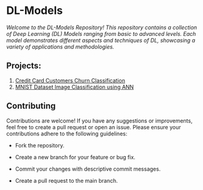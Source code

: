 # DL-Models

*Welcome to the DL-Models Repository! This repository contains a collection of Deep Learning (DL) Models ranging from basic to advanced levels. Each model demonstrates different aspects and techniques of DL, showcasing a variety of applications and methodologies.*

## Projects:

1. [Credit Card Customers Churn Classification](https://github.com/Shaan2522/DL-Models/blob/main/1_CreditCard_Churn_Classification.ipynb)
2. [MNIST Dataset Image Classification using ANN](https://github.com/Shaan2522/DL-Models/blob/main/2_ImageClassification_MNIST_using_ANN.ipynb)

## Contributing

Contributions are welcome! If you have any suggestions or improvements, feel free to create a pull request or open an issue. Please ensure your contributions adhere to the following guidelines:

- Fork the repository.

- Create a new branch for your feature or bug fix.

- Commit your changes with descriptive commit messages.

- Create a pull request to the main branch.
